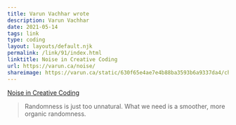 ```yaml
---
title: Varun Vachhar wrote
description: Varun Vachhar
date: 2021-05-14
tags: link
type: coding
layout: layouts/default.njk
permalink: /link/91/index.html
linktitle: Noise in Creative Coding
url: https://varun.ca/noise/
shareimage: https://varun.ca/static/630f65e4ae7e4b88ba3593b6a9337da4/chromatic-noise.gif
---
```


[Noise in Creative Coding](https://varun.ca/noise/)

> Randomness is just too unnatural. What we need is a smoother, more organic randomness. 
